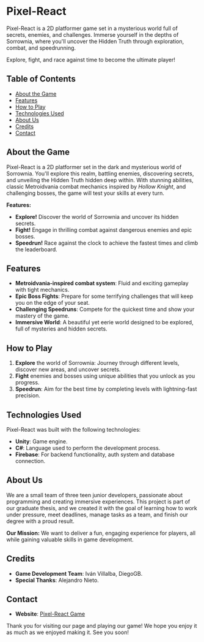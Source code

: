 # Pixel-React

Pixel-React is a 2D platformer game set in a mysterious world full of secrets, enemies, and challenges. Immerse yourself in the depths of Sorrownia, where you'll uncover the Hidden Truth through exploration, combat, and speedrunning.

Explore, fight, and race against time to become the ultimate player!

## Table of Contents
- [About the Game](#about-the-game)
- [Features](#features)
- [How to Play](#how-to-play)
- [Technologies Used](#technologies-used)
- [About Us](#about-us)
- [Credits](#credits)
- [Contact](#contact)

## About the Game

Pixel-React is a 2D platformer set in the dark and mysterious world of Sorrownia. You'll explore this realm, battling enemies, discovering secrets, and unveiling the Hidden Truth hidden deep within. With stunning abilities, classic Metroidvania combat mechanics inspired by *Hollow Knight*, and challenging bosses, the game will test your skills at every turn.

**Features:**
- **Explore!** Discover the world of Sorrownia and uncover its hidden secrets.
- **Fight!** Engage in thrilling combat against dangerous enemies and epic bosses.
- **Speedrun!** Race against the clock to achieve the fastest times and climb the leaderboard.

## Features

- **Metroidvania-inspired combat system**: Fluid and exciting gameplay with tight mechanics.
- **Epic Boss Fights**: Prepare for some terrifying challenges that will keep you on the edge of your seat.
- **Challenging Speedruns**: Compete for the quickest time and show your mastery of the game.
- **Immersive World**: A beautiful yet eerie world designed to be explored, full of mysteries and hidden secrets.

## How to Play

1. **Explore** the world of Sorrownia: Journey through different levels, discover new areas, and uncover secrets.
2. **Fight** enemies and bosses using unique abilities that you unlock as you progress.
3. **Speedrun**: Aim for the best time by completing levels with lightning-fast precision.

## Technologies Used

Pixel-React was built with the following technologies:
- **Unity**: Game engine.
- **C#**: Language used to perform the development process.
- **Firebase**: For backend functionality, auth system and database connection.

## About Us

We are a small team of three teen junior developers, passionate about programming and creating immersive experiences. This project is part of our graduate thesis, and we created it with the goal of learning how to work under pressure, meet deadlines, manage tasks as a team, and finish our degree with a proud result.

**Our Mission:**
We want to deliver a fun, engaging experience for players, all while gaining valuable skills in game development.

## Credits

- **Game Development Team**: Iván Villalba, DiegoGB.
- **Special Thanks**: Alejandro Nieto.

## Contact

- **Website**: [Pixel-React Game](https://pixel-react-game.web.app/home)

Thank you for visiting our page and playing our game! We hope you enjoy it as much as we enjoyed making it. See you soon!
